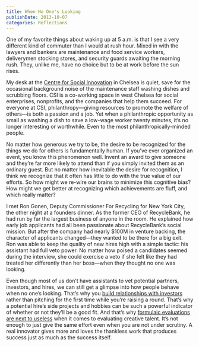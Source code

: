```yaml
---
title: When No One's Looking
publishDate: 2013-10-07
categories: Reflections
---
```


One of my favorite things about waking up at 5 a.m. is that I see a very different kind of commuter than I would at rush hour. Mixed in with the lawyers and bankers are maintenance and food service workers, deliverymen stocking stores, and security guards awaiting the morning rush. They, unlike me, have no choice but to be at work before the sun rises.

My desk at the [Centre for Social Innovation](http://nyc.socialinnovation.org/) in Chelsea is quiet, save for the occasional background noise of the maintenance staff washing dishes and scrubbing floors. CSI is a co-working space in west Chelsea for social enterprises, nonprofits, and the companies that help them succeed. For everyone at CSI, philanthropy—giving resources to promote the welfare of others—is both a passion and a job. Yet when a philanthropic opportunity as small as washing a dish to save a low-wage worker twenty minutes, it’s no longer interesting or worthwhile. Even to the most philanthropically-minded people.

No matter how generous we try to be, the desire to be recognized for the things we do for others is fundamentally human. If you’ve ever organized an event, you know this phenomenon well. Invent an award to give someone and they’re far more likely to attend than if you simply invited them as an ordinary guest. But no matter how inevitable the desire for recognition, I think we recognize that it often has little to do with the true value of our efforts. So how might we re-wire our brains to minimize this cognitive bias? How might we get better at recognizing which achievements are fluff, and which really matter?

I met Ron Gonen, Deputy Commissioner For Recycling for New York City, the other night at a founders dinner. As the former CEO of RecycleBank, he had run by far the largest business of anyone in the room. He explained how early job applicants had all been passionate about RecycleBank’s social mission. But after the company had nearly $100M in venture backing, the character of applicants changed—they wanted to be there for a big exit. Ron was able to keep the quality of new hires high with a simple tactic: his assistant had full veto power. No matter how poised a candidates seemed during the interview, she could exercise a veto if she felt like they had treated her differently than her boss—when they thought no one was looking.

Even though most of us don’t have assistants to vet potential partners, investors, and hires, we can still get a glimpse into how people behave when no one’s looking. That’s why you [build relationships with investors](http://www.bothsidesofthetable.com/2009/08/08/wtf-is-traction-a-6-step-relationship-guide-to-vc/) rather than pitching for the first time while you’re raising a round. That’s why a potential hire’s side projects and hobbies can be such a powerful indicator of whether or not they’ll be a good fit. And that’s why [formulaic evaluations are next to useless](http://www.codingjohnson.com/he-got-1-percent-we-cant-hire-him?utm_source=buffer&utm_campaign=Buffer&utm_content=buffere640b&utm_medium=twitter#.UlKtnGRgakV) when it comes to evaluating creative talent. It’s not enough to just give the same effort even when you are not under scrutiny. A real innovator gives more and loves the thankless work that produces success just as much as the success itself.